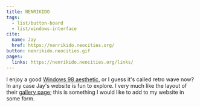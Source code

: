```yaml
---
title: NENRIKIDO
tags:
  - list/button-board
  - list/windows-interface
cite:
  name: Jay
  href: https://nenrikido.neocities.org/
button: nenrikido.neocities.gif
pages:
  links: https://nenrikido.neocities.org/links/
---
```


I enjoy a good [Windows 98 aesthetic,](/lists/windows-interface/) or I guess it's called retro wave now? In any case Jay's website is fun to explore. I very much like the layout of their [gallery page](https://nenrikido.neocities.org/gallery/); this is something I would like to add to my website in some form.